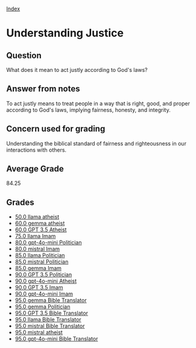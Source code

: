 
[Index](../../index.md)
# Understanding Justice
## Question
What does it mean to act justly according to God's laws?

## Answer from notes
To act justly means to treat people in a way that is right, good, and proper according to God's laws, implying fairness, honesty, and integrity.

## Concern used for grading
Understanding the biblical standard of fairness and righteousness in our interactions with others.

## Average Grade
84.25

## Grades
 * [50.0 llama atheist](../answers/llama_atheist/Understanding_Justice.md)
 * [60.0 gemma atheist](../answers/gemma_atheist/Understanding_Justice.md)
 * [60.0 GPT 3.5 Atheist](../answers/GPT_3.5_Atheist/Understanding_Justice.md)
 * [75.0 llama Imam](../answers/llama_Imam/Understanding_Justice.md)
 * [80.0 gpt-4o-mini Politician](../answers/gpt-4o-mini_Politician/Understanding_Justice.md)
 * [80.0 mistral Imam](../answers/mistral_Imam/Understanding_Justice.md)
 * [85.0 llama Politician](../answers/llama_Politician/Understanding_Justice.md)
 * [85.0 mistral Politician](../answers/mistral_Politician/Understanding_Justice.md)
 * [85.0 gemma Imam](../answers/gemma_Imam/Understanding_Justice.md)
 * [90.0 GPT 3.5 Politician](../answers/GPT_3.5_Politician/Understanding_Justice.md)
 * [90.0 gpt-4o-mini Atheist](../answers/gpt-4o-mini_Atheist/Understanding_Justice.md)
 * [90.0 GPT 3.5 Imam](../answers/GPT_3.5_Imam/Understanding_Justice.md)
 * [90.0 gpt-4o-mini Imam](../answers/gpt-4o-mini_Imam/Understanding_Justice.md)
 * [95.0 gemma Bible Translator](../answers/gemma_Bible_Translator/Understanding_Justice.md)
 * [95.0 gemma Politician](../answers/gemma_Politician/Understanding_Justice.md)
 * [95.0 GPT 3.5 Bible Translator](../answers/GPT_3.5_Bible_Translator/Understanding_Justice.md)
 * [95.0 llama Bible Translator](../answers/llama_Bible_Translator/Understanding_Justice.md)
 * [95.0 mistral Bible Translator](../answers/mistral_Bible_Translator/Understanding_Justice.md)
 * [95.0 mistral atheist](../answers/mistral_atheist/Understanding_Justice.md)
 * [95.0 gpt-4o-mini Bible Translator](../answers/gpt-4o-mini_Bible_Translator/Understanding_Justice.md)

